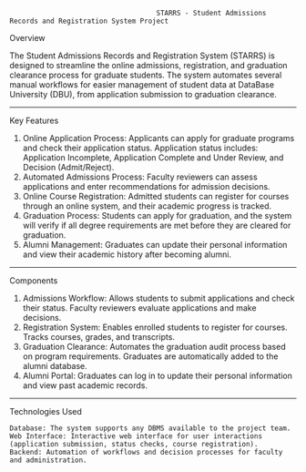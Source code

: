                                         STARRS - Student Admissions Records and Registration System Project 

Overview


The Student Admissions Records and Registration System (STARRS) is designed to streamline the online admissions, registration, and graduation clearance process for graduate students. The system automates several manual workflows for easier management of student data at DataBase University (DBU), from application submission to graduation clearance.
________________________________________
Key Features
1.	Online Application Process:
  Applicants can apply for graduate programs and check their application status.
  Application status includes: Application Incomplete, Application Complete and Under Review, and Decision (Admit/Reject).
2.	Automated Admissions Process:
	Faculty reviewers can assess applications and enter recommendations for admission decisions.
3.	Online Course Registration:
	Admitted students can register for courses through an online system, and their academic progress is tracked.
4.	Graduation Process:
	Students can apply for graduation, and the system will verify if all degree requirements are met before they are cleared for graduation.
5.	Alumni Management:
	Graduates can update their personal information and view their academic history after becoming alumni.
________________________________________
Components
1.	Admissions Workflow:
	Allows students to submit applications and check their status.
	Faculty reviewers evaluate applications and make decisions.
2.	Registration System:
	Enables enrolled students to register for courses.
	Tracks courses, grades, and transcripts.
3.	Graduation Clearance:
	Automates the graduation audit process based on program requirements.
	Graduates are automatically added to the alumni database.
4.	Alumni Portal:
	Graduates can log in to update their personal information and view past academic records.
________________________________________
Technologies Used

	Database: The system supports any DBMS available to the project team.
	Web Interface: Interactive web interface for user interactions (application submission, status checks, course registration).
	Backend: Automation of workflows and decision processes for faculty and administration.

